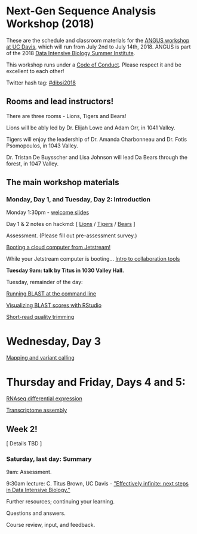 # Next-Gen Sequence Analysis Workshop (2018)

These are the schedule and classroom materials for the
[ANGUS workshop at UC Davis](http://ivory.idyll.org/dibsi/ANGUS.html),
which will run from July 2nd to July 14th, 2018.  ANGUS is part of the
2018
[Data Intensive Biology Summer Institute](http://ivory.idyll.org/dibsi/).

This workshop runs under a [Code of Conduct](code-of-conduct.html). Please
respect it and be excellent to each other!

Twitter hash tag: [#dibsi2018](https://twitter.com/search?f=tweets&q=%23dibsi2018&src=typd)

## Rooms and lead instructors!

There are three rooms - Lions, Tigers and Bears!

Lions will be ably led by Dr. Elijah Lowe and Adam Orr, in 1041 Valley.

Tigers will enjoy the leadership of Dr. Amanda Charbonneau and Dr. Fotis Psomopoulos, in 1043 Valley.

Dr. Tristan De Buysscher and Lisa Johnson will lead Da Bears through the
forest, in 1047 Valley.

## The main workshop materials

### Monday, Day 1, and Tuesday, Day 2: Introduction

Monday 1:30pm - [welcome slides](https://docs.google.com/presentation/d/1bAfTYNigeYXC1EWrjpAEaFc9zWd_JxXlk9DJ99MXo7g/edit#slide=id.g3cc5aa73e1_0_81)

Day 1 & 2 notes on hackmd: [ [Lions](https://hackmd.io/_Uz8eppqQ1q5SxdSK8YbYQ) / [Tigers](https://hackmd.io/_PoKiVLERKaLuvypcBsa2A) / [Bears](https://hackmd.io/OSRXcLuNRQaz-OtQTFPKhg) ]

Assessment. (Please fill out pre-assessment survey.)

[Booting a cloud computer from Jetstream!](jetstream/boot.html)

While your Jetstream computer is
booting... [Intro to collaboration tools](online-tools.html)

**Tuesday 9am: talk by Titus in 1030 Valley Hall.**

Tuesday, remainder of the day:

[Running BLAST at the command line](running-command-line-blast.html)

[Visualizing BLAST scores with RStudio](visualizing-blast-scores-with-RStudio.html)

[Short-read quality trimming](quality-and-trimming.html)

# Wednesday, Day 3

[Mapping and variant calling](mapping-variant-calling.html)

# Thursday and Friday, Days 4 and 5:

[RNAseq differential expression](rna-seq.html)

[Transcriptome assembly](transcriptome-assembly.html)

## Week 2!

[ Details TBD ]

### Saturday, last day: Summary

9am: Assessment.

9:30am lecture: C. Titus Brown, UC Davis - ["Effectively infinite: next steps in Data Intensive Biology."](https://osf.io/pbmeh/)

Further resources; continuing your learning.

Questions and answers.

Course review, input, and feedback.
